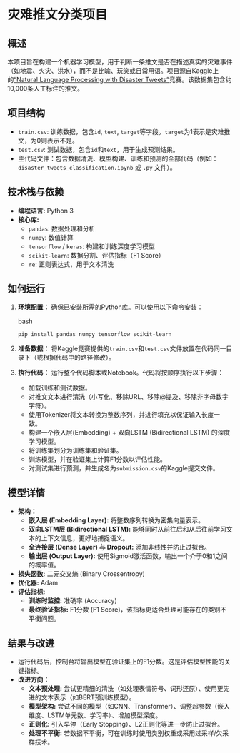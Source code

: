 # 灾难推文分类项目

## 概述

本项目旨在构建一个机器学习模型，用于判断一条推文是否在描述真实的灾难事件（如地震、火灾、洪水），而不是比喻、玩笑或日常用语。项目源自Kaggle上的[“Natural Language Processing with Disaster Tweets”](https://www.kaggle.com/c/nlp-getting-started)竞赛。该数据集包含约10,000条人工标注的推文。

## 项目结构

- `train.csv`: 训练数据，包含`id`, `text`, `target`等字段。`target`为1表示是灾难推文，为0则表示不是。
- `test.csv`: 测试数据，包含`id`和`text`，用于生成预测结果。
- 主代码文件：包含数据清洗、模型构建、训练和预测的全部代码（例如：`disaster_tweets_classification.ipynb` 或 `.py` 文件）。

## 技术栈与依赖

- **编程语言:** Python 3
- **核心库:**
  - `pandas`: 数据处理和分析
  - `numpy`: 数值计算
  - `tensorflow` / `keras`: 构建和训练深度学习模型
  - `scikit-learn`: 数据分割、评估指标（F1 Score）
  - `re`: 正则表达式，用于文本清洗

## 如何运行

1. **环境配置：** 确保已安装所需的Python库。可以使用以下命令安装：

   bash

   ```
   pip install pandas numpy tensorflow scikit-learn
   ```

2. **准备数据：** 将Kaggle竞赛提供的`train.csv`和`test.csv`文件放置在代码同一目录下（或根据代码中的路径修改）。

3. **执行代码：** 运行整个代码脚本或Notebook。代码将按顺序执行以下步骤：

   - 加载训练和测试数据。
   - 对推文文本进行清洗（小写化、移除URL、移除@提及、移除非字母数字字符）。
   - 使用Tokenizer将文本转换为整数序列，并进行填充以保证输入长度一致。
   - 构建一个嵌入层(Embedding) + 双向LSTM (Bidirectional LSTM) 的深度学习模型。
   - 将训练集划分为训练集和验证集。
   - 训练模型，并在验证集上计算F1分数以评估性能。
   - 对测试集进行预测，并生成名为`submission.csv`的Kaggle提交文件。

## 模型详情

- **架构：**
  - **嵌入层 (Embedding Layer):** 将整数序列转换为密集向量表示。
  - **双向LSTM层 (Bidirectional LSTM):** 能够同时从前往后和从后往前学习文本的上下文信息，更好地捕捉语义。
  - **全连接层 (Dense Layer) 与 Dropout:** 添加非线性并防止过拟合。
  - **输出层 (Output Layer):** 使用Sigmoid激活函数，输出一个介于0和1之间的概率值。
- **损失函数:** 二元交叉熵 (Binary Crossentropy)
- **优化器:** Adam
- **评估指标:**
  - **训练时监控:** 准确率 (Accuracy)
  - **最终验证指标:** F1分数 (F1 Score)，该指标更适合处理可能存在的类别不平衡问题。

## 结果与改进

- 运行代码后，控制台将输出模型在验证集上的F1分数。这是评估模型性能的关键指标。
- **改进方向：**
  - **文本预处理:** 尝试更精细的清洗（如处理表情符号、词形还原）、使用更先进的文本表示（如BERT预训练模型）。
  - **模型架构:** 尝试不同的模型（如CNN、Transformer）、调整超参数（嵌入维度、LSTM单元数、学习率）、增加模型深度。
  - **正则化:** 引入早停（Early Stopping）、L2正则化等进一步防止过拟合。
  - **处理不平衡:** 若数据不平衡，可在训练时使用类别权重或采用过采样/欠采样技术。